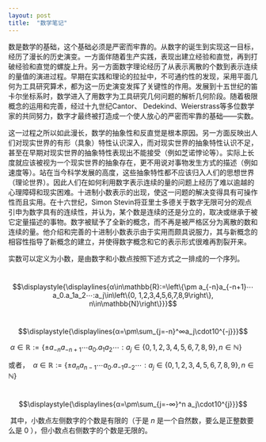 ```yaml
---
layout: post
title:  "数学笔记"
---
```


​        数是数学的基础，这个基础必须是严密而牢靠的。从数字的诞生到实现这一目标，经历了漫长的历史演变。一方面伴随着生产实践，表现出建立经验和直觉，再到打破经验和直觉的螺旋上升。另一方面数字理论经历了从表示离散的个数到表示连续的量值的演进过程。早期在实践和理论的拉扯中，不可通约性的发现，采用平面几何为工具研究算术，都为这一历史演变发挥了关键性的作用。发展到十五世纪的笛卡尔坐标系时，数学进入了用数字为工具研究几何问题的解析几何阶段。随着极限概念的运用和完善，经过十九世纪Cantor、 Dedekind、Weierstrass等多位数学家的共同努力，数字才最终被打造成一个使人放心的严密而牢靠的基础——实数。

​        这一过程之所以如此漫长，数学的抽象性和反直觉是根本原因。另一方面反映出人们对现实世界的有形（具象）特性认识深入，而对现实世界的抽象特性认识不足，甚至在早期对现实世界的抽象特性表现出不能接受（例如芝诺悖论等）。实际上长度就应该被视为一个现实世界的抽象存在，更不用说对事物发生方式的描述（例如速度等）。站在当今科学发展的高度，这些抽象特性都不应该归入人们的思想世界（理论世界）。因此人们在如何利用数字表示连续的量的问题上经历了难以逾越的心理障碍和现实困难。十进制小数表示的出现，使这一问题的解决变得具有可操作性而且实用。在十六世纪，Simon Stevin将亚里士多德关于数字无限可分的观点引申为数字具有的连续性，并认为，某个数是连续的还是分立的，取决或继承于被它定量描述的事物。数字被赋予了全新的概念，而不再是被严格区分为离散的数和连续的量。他介绍和完善的十进制小数表示由于实用而颇具说服力，其与新概念的相容性指导了新概念的建立，并使得数字概念和它的表示形式很难再割裂开来。

​        实数可以定义为小数，是由数字和小数点按照下述方式之一排成的一个序列。

​        $$\displaystyle{\displaylines{α\in\mathbb{R}:=\left\{\pm a_{-n}a_{-n+1}⋯a_0.a_1a_2⋯:a_j\in\left\{0, 1,2,3,4,5,6,7,8,9\right\}, n\in\mathbb{N}\right\}}}$$

​        $$\displaystyle{\displaylines{α=\pm\sum_{j=-n}^∞a_j\cdot10^{-j}}}$$

​        $α\in\mathbb{R}:=\left\{\pm a_{-n}a_{-n+1}⋯a_0.a_1a_2⋯:a_j\in\left\{0, 1,2,3,4,5,6,7,8,9\right\}, n\in\mathbb{N}\right\}$

或者，
​        $α\in\mathbb{R}:=\left\{\pm a_{n}a_{n-1}⋯a_0.a_{-1}a_{-2}⋯:a_j\in\left\{0, 1,2,3,4,5,6,7,8,9\right\}, n\in\mathbb{N}\right\}$

​        $$\displaystyle{\displaylines{α=\pm\sum_{j=-∞}^n a_j\cdot10^{j}}}$$

​        其中，小数点左侧数字的个数是有限的（于是 $n$ 是一个自然数，要么是正整数要么是 $0$ ），但小数点右侧数字的个数是无限的。

